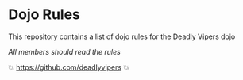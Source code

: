 Dojo Rules
==========

This repository contains a list of dojo rules for the Deadly Vipers dojo

_All members should read the rules_

:boom: https://github.com/deadlyvipers :boom:
